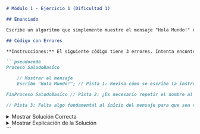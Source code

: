 ```markdown
# Módulo 1 - Ejercicio 1 (Dificultad 1)

## Enunciado

Escribe un algoritmo que simplemente muestre el mensaje "Hola Mundo!" en la pantalla.

## Código con Errores

**Instrucciones:** El siguiente código tiene 3 errores. Intenta encontrarlos y corregirlos basándote en las pistas proporcionadas como comentarios.

```pseudocode
Proceso SaludoBasico

    // Mostrar el mensaje
    Escribo "Hola Mundo!"; // Pista 1: Revisa cómo se escribe la instrucción para mostrar mensajes.

FinProceso SaludoBasico // Pista 2: ¿Es necesario repetir el nombre al finalizar el proceso?

// Pista 3: Falta algo fundamental al inicio del mensaje para que sea considerado texto.
```

<details>
<summary>Mostrar Solución Correcta</summary>

## Solución Correcta

```pseudocode
Proceso SaludoBasico_Solucion

    // Mostrar el mensaje
    Escribir "Hola Mundo!"; // Corregido: La instrucción es 'Escribir' y el texto va entre comillas.

FinProceso // Corregido: Solo se necesita 'FinProceso'.
```

</details>

<details>
<summary>Mostrar Explicación de la Solución</summary>

## Explicación de la Solución

1.  La instrucción para mostrar mensajes en PSeInt es `Escribir`, no `Escribo`.
2.  La línea final del algoritmo debe ser simplemente `FinProceso`, sin repetir el nombre del algoritmo.
3.  El texto literal que se quiere mostrar con `Escribir` debe ir encerrado entre comillas dobles (`"`). Se añadieron las comillas alrededor de `Hola Mundo!`.

</details>
```
